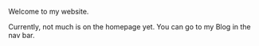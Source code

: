 Welcome to my website.

Currently, not much is on the homepage yet. You can go to my Blog in the nav bar.

